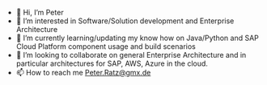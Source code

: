 - 👋 Hi, I’m Peter
- 👀 I’m interested in Software/Solution development and Enterprise Architecture
- 🌱 I’m currently learning/updating my know how on Java/Python and SAP Cloud Platform component usage and build scenarios
- 💞️ I’m looking to collaborate on general Enterprise Architecture and in particular architectures for SAP, AWS, Azure in the cloud.
- 📫 How to reach me Peter.Ratz@gmx.de


<!---
ratzpe1/ratzpe1 is a ✨ special ✨ repository because its `README.md` (this file) appears on your GitHub profile.
You can click the Preview link to take a look at your changes.
--->
